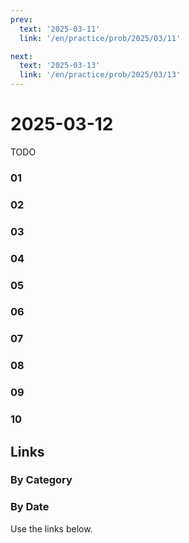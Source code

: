 ```yaml
---
prev:
  text: '2025-03-11'
  link: '/en/practice/prob/2025/03/11'

next:
  text: '2025-03-13'
  link: '/en/practice/prob/2025/03/13'
---
```


# 2025-03-12

TODO

### 01

### 02

### 03

### 04

### 05

### 06

### 07

### 08

### 09

### 10

## Links

[<Badge type="tip" text="Check Solution"/>](/en/learning/prob/2025/03/12)

### By Category

[<Badge type="tip" text="<--"/>](/en/practice/prob/2025/03/02)
[<Badge type="tip" text="Calendar"/>](/en/practice/calendar/2025/03)
[<Badge type="info" text="-->"/>](/en/practice/prob/2025/03/12#links)

### By Date

Use the links below.